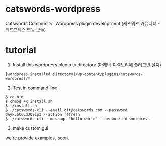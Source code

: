 # catswords-wordpress
Catswords Community: Wordpress plugin development (캐츠워즈 커뮤니티 - 워드프레스 연동 모듈)

# tutorial
1. Install this wordpress plugin to directory (아래의 디렉토리에 플러그인 설치)

```
[wordpress installed directory]/wp-content/plugins/catswords-wordpress/*
```

2. Test in command line
```
$ cd bin
$ chmod +x install.sh
$ ./install.sh
$ ./catswords-cli --email git@catswords.com --password dAyk5bCuLdJQ9ip3 --action refresh
$ ./catswords-cli --message "hello world" --network-id wordpress
```
3. make custom gui

we're provide examples, soon.

